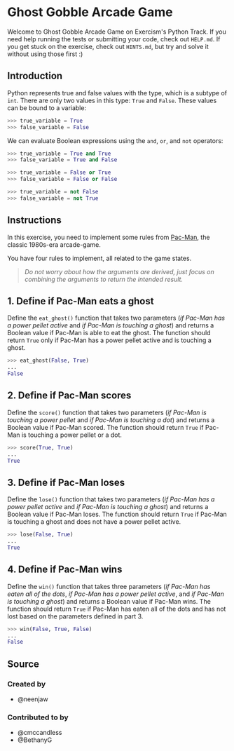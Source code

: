# Ghost Gobble Arcade Game

Welcome to Ghost Gobble Arcade Game on Exercism's Python Track.
If you need help running the tests or submitting your code, check out `HELP.md`.
If you get stuck on the exercise, check out `HINTS.md`, but try and solve it without using those first :)

## Introduction

Python represents true and false values with the  type, which is a subtype of `int`.
 There are only two values in this type: `True` and `False`.
  These values can be bound to a variable:

```python
>>> true_variable = True
>>> false_variable = False
```

We can evaluate Boolean expressions using the `and`, `or`, and `not` operators:

```python
>>> true_variable = True and True
>>> false_variable = True and False

>>> true_variable = False or True
>>> false_variable = False or False

>>> true_variable = not False
>>> false_variable = not True
```

## Instructions

In this exercise, you need to implement some rules from [Pac-Man][Pac-Man], the classic 1980s-era arcade-game.

You have four rules to implement, all related to the game states.

> _Do not worry about how the arguments are derived, just focus on combining the arguments to return the intended result._

## 1. Define if Pac-Man eats a ghost

Define the `eat_ghost()` function that takes two parameters (_if Pac-Man has a power pellet active_ and _if Pac-Man is touching a ghost_) and returns a Boolean value if Pac-Man is able to eat the ghost.
 The function should return `True` only if Pac-Man has a power pellet active and is touching a ghost.

```python
>>> eat_ghost(False, True)
...
False
```

## 2. Define if Pac-Man scores

Define the `score()` function that takes two parameters (_if Pac-Man is touching a power pellet_ and _if Pac-Man is touching a dot_) and returns a Boolean value if Pac-Man scored.
 The function should return `True` if Pac-Man is touching a power pellet or a dot.

```python
>>> score(True, True)
...
True
```

## 3. Define if Pac-Man loses

Define the `lose()` function that takes two parameters (_if Pac-Man has a power pellet active_ and _if Pac-Man is touching a ghost_) and returns a Boolean value if Pac-Man loses.
 The function should return `True` if Pac-Man is touching a ghost and does not have a power pellet active.

```python
>>> lose(False, True)
...
True
```

## 4. Define if Pac-Man wins

Define the `win()` function that takes three parameters (_if Pac-Man has eaten all of the dots_, _if Pac-Man has a power pellet active_, and _if Pac-Man is touching a ghost_) and returns a Boolean value if Pac-Man wins.
 The function should return `True` if Pac-Man has eaten all of the dots and has not lost based on the parameters defined in part 3.

```python
>>> win(False, True, False)
...
False
```

## Source

### Created by

- @neenjaw

### Contributed to by

- @cmccandless
- @BethanyG

[bools]: https://docs.python.org/3/library/stdtypes.html#typebool
[Pac-Man]: https://en.wikipedia.org/wiki/Pac-Man
